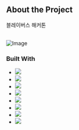 ## About the Project
블레이버스 해커톤
<br></br>

![Image](https://github.com/user-attachments/assets/e57cc0b1-3590-47df-9d7f-5cb7bf866c59)

### Built With

- <img src="https://img.shields.io/badge/React-61DAFB?style=for-the-badge&logo=React&logoColor=white">
- <img src="https://img.shields.io/badge/Tailwindcss-06B6D4?style=for-the-badge&logo=Tailwindcss&logoColor=white">
- <img src="https://img.shields.io/badge/shadcn/ui-000000?style=for-the-badge&logo=Shadcnui&logoColor=white">
- <img src="https://img.shields.io/badge/Python-3776AB?style=for-the-badge&logo=Python&logoColor=white">
- <img src="https://img.shields.io/badge/Fastapi-009688?style=for-the-badge&logo=FastAPI&logoColor=white">
- <img src="https://img.shields.io/badge/Vercel-000000?style=for-the-badge&logo=Vercel&logoColor=white">
- <img src="https://img.shields.io/badge/Amazon EC2-FF9900?style=for-the-badge&logo=Amazon EC2&logoColor=white">
- <img src="https://img.shields.io/badge/Mongodb-47A248?style=for-the-badge&logo=Mongodb&logoColor=white">
